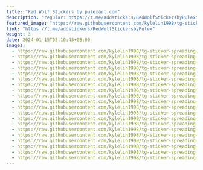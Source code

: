 ```yaml
---
title: "Red Wolf Stickers by pulexart.com"
description: "regular: https://t.me/addstickers/RedWolfStickersbyPulex"
featured_image: "https://raw.githubusercontent.com/kylelin1998/tg-sticker-spreading-worldwide-images/main/img/20a9faa5-a10b-4333-b2b6-0c71a05a3656.jpg"
link: "https://t.me/addstickers/RedWolfStickersbyPulex"
weight: 3
date: 2024-01-15T05:10:43+08:00
images:
  - https://raw.githubusercontent.com/kylelin1998/tg-sticker-spreading-worldwide-images/main/img/20a9faa5-a10b-4333-b2b6-0c71a05a3656.jpg
  - https://raw.githubusercontent.com/kylelin1998/tg-sticker-spreading-worldwide-images/main/img/d01eed12-8feb-4389-bbc9-3b13ee6399a0.jpg
  - https://raw.githubusercontent.com/kylelin1998/tg-sticker-spreading-worldwide-images/main/img/e40b4251-393a-450b-b46d-6d2599b654dd.jpg
  - https://raw.githubusercontent.com/kylelin1998/tg-sticker-spreading-worldwide-images/main/img/8bdffd24-fcc2-4ee9-8790-085443614f36.jpg
  - https://raw.githubusercontent.com/kylelin1998/tg-sticker-spreading-worldwide-images/main/img/0195d1b3-046c-45f1-9464-3ae43775ccfb.jpg
  - https://raw.githubusercontent.com/kylelin1998/tg-sticker-spreading-worldwide-images/main/img/f7bed331-d0ad-4449-8467-febad7dc14be.jpg
  - https://raw.githubusercontent.com/kylelin1998/tg-sticker-spreading-worldwide-images/main/img/b84a770f-50bb-4ede-acbe-2a44c7495f02.jpg
  - https://raw.githubusercontent.com/kylelin1998/tg-sticker-spreading-worldwide-images/main/img/00852569-2402-4065-afaf-4bac34623b58.jpg
  - https://raw.githubusercontent.com/kylelin1998/tg-sticker-spreading-worldwide-images/main/img/8049a8a6-90ec-4cfe-8a8b-7b14b24c1215.jpg
  - https://raw.githubusercontent.com/kylelin1998/tg-sticker-spreading-worldwide-images/main/img/a3e9816b-9f48-4edc-beb0-12e676163ef9.jpg
  - https://raw.githubusercontent.com/kylelin1998/tg-sticker-spreading-worldwide-images/main/img/6c2c4968-0fa4-4e7c-85a8-88fb64f5b453.jpg
  - https://raw.githubusercontent.com/kylelin1998/tg-sticker-spreading-worldwide-images/main/img/9508e221-4ebe-4091-9e3c-1047e329d2ae.jpg
  - https://raw.githubusercontent.com/kylelin1998/tg-sticker-spreading-worldwide-images/main/img/63cc7b55-ba8a-4b61-989b-1acdc49330b0.jpg
  - https://raw.githubusercontent.com/kylelin1998/tg-sticker-spreading-worldwide-images/main/img/0c58ec78-e215-471f-85c7-066a1d04c92a.jpg
  - https://raw.githubusercontent.com/kylelin1998/tg-sticker-spreading-worldwide-images/main/img/40e1aeae-f1f6-439b-ab90-2810362169d7.jpg
  - https://raw.githubusercontent.com/kylelin1998/tg-sticker-spreading-worldwide-images/main/img/9b8f997b-467a-4e87-b15c-10baf9abec87.jpg
  - https://raw.githubusercontent.com/kylelin1998/tg-sticker-spreading-worldwide-images/main/img/8269df06-1607-4d37-883d-0943e17eda0e.jpg
  - https://raw.githubusercontent.com/kylelin1998/tg-sticker-spreading-worldwide-images/main/img/11f2c3ff-94b7-4c11-8220-cc472dd5e5be.jpg
  - https://raw.githubusercontent.com/kylelin1998/tg-sticker-spreading-worldwide-images/main/img/ff93893c-3964-48c5-8be2-a19160e0d5f0.jpg
  - https://raw.githubusercontent.com/kylelin1998/tg-sticker-spreading-worldwide-images/main/img/50c089a0-a546-4d06-b4af-224803eea5f8.jpg
---
```

